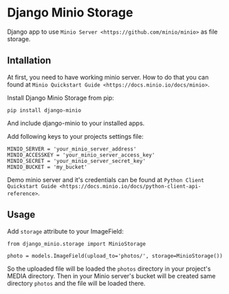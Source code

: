 Django Minio Storage
====================
Django app to use `Minio Server <https://github.com/minio/minio>` as file storage.

Intallation
-----------
At first, you need to have working minio server. How to do that you can found at `Minio Quickstart Guide <https://docs.minio.io/docs/minio>`.

Install Django Minio Storage from pip:
```
pip install django-minio
```
And include django-minio to your installed apps.

Add following keys to your projects settings file:
```
MINIO_SERVER = 'your_minio_server_address'
MINIO_ACCESSKEY = 'your_minio_server_access_key'
MINIO_SECRET = 'your_minio_server_secret_key'
MINIO_BUCKET = 'my_bucket'
```
Demo minio server and it's credentials can be found at `Python Client Quickstart Guide <https://docs.minio.io/docs/python-client-api-reference>`.

Usage
-----
Add `storage` attribute to your ImageField:
```
from django_minio.storage import MinioStorage

photo = models.ImageField(upload_to='photos/', storage=MinioStorage())
```
So the uploaded file will be loaded the `photos` directory in your project's MEDIA directory. Then in your Minio
server's bucket will be created same directory `photos` and the file will be loaded there.